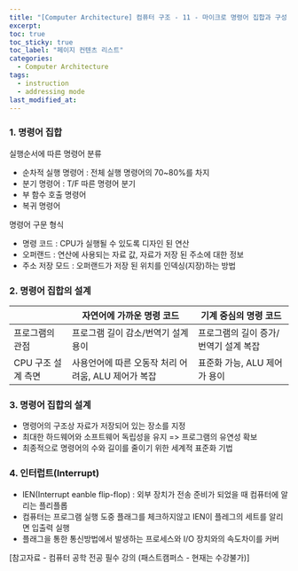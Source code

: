 ```yaml
---
title: "[Computer Architecture] 컴퓨터 구조 - 11 - 마이크로 명령어 집합과 구성 & 인터럽트"
excerpt:
toc: true
toc_sticky: true
toc_label: "페이지 컨텐츠 리스트"
categories:
  - Computer Architecture
tags:
  - instruction
  - addressing mode
last_modified_at:
---
```


### **1. 명령어 집합**

실행순서에 따른 명령어 분류

- 순차적 실행 명령어 : 전체 실행 명령어의 70~80%를 차지
- 분기 명령어 : T/F 따른 명령어 분기
- 부 함수 호출 명령어
- 복귀 명령어

명령어 구문 형식

- 명령 코드 : CPU가 실행될 수 있도록 디자인 된 연산
- 오퍼랜드 : 연산에 사용되는 자료 값, 자료가 저장 된 주소에 대한 정보
- 주소 저장 모드 : 오퍼랜드가 저장 된 위치를 인덱싱(지장)하는 방법

### **2. 명령어 집합의 설계**

|                    | 자연어에 가까운 명령 코드                           | 기계 중심의 명령 코드                 |
| ------------------ | --------------------------------------------------- | ------------------------------------- |
| 프로그램의 관점    | 프로그램 길이 감소/번역기 설계 용이                 | 프로그램의 길이 증가/번역기 설계 복잡 |
| CPU 구조 설계 측면 | 사용언어에 따른 오동작 처리 어려움, ALU 제어가 복잡 | 표준화 가능, ALU 제어가 용이          |

### **3. 명령어 집합의 설계**

- 명령어의 구조상 자료가 저장되어 있는 장소를 지정
- 최대한 하드웨어와 소프트웨어 독립성을 유지 => 프로그램의 유연성 확보
- 최종적으로 명령어의 수와 길이를 줄이기 위한 세계적 표준화 기법

### **4. 인터럽트(Interrupt)**

- IEN(Interrupt eanble flip-flop) : 외부 장치가 전송 준비가 되었을 때 컴퓨터에 알리는 플리플롭
- 컴퓨터는 프로그램 실행 도중 플래그를 체크하지않고 IEN이 플레그의 세트를 알리면 입출력 실행
- 플래그을 통한 통신방법에서 발생하는 프로세스와 I/O 장치와의 속도차이를 커버

[참고자료 - 컴퓨터 공학 전공 필수 강의 (패스트캠퍼스 - 현재는 수강불가)]
